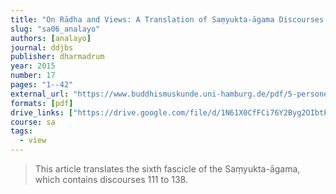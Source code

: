 ```yaml
---
title: "On Rādha and Views: A Translation of Saṃyukta-āgama Discourses 111 to 138"
slug: "sa06_analayo"
authors: [analayo]
journal: ddjbs
publisher: dharmadrum
year: 2015
number: 17
pages: "1--42"
external_url: "https://www.buddhismuskunde.uni-hamburg.de/pdf/5-personen/analayo/sa06.pdf"
formats: [pdf]
drive_links: ["https://drive.google.com/file/d/1N61X0CfFCi76Y2Byg2OIbtP2Gm7VCYmc/view?usp=drivesdk"]
course: sa
tags:
  - view
---
```


> This article translates the sixth fascicle of the Saṃyukta-āgama, which contains discourses 111 to 138.
